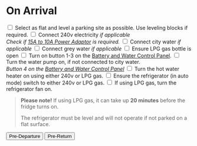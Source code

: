 ﻿<link href="../styles/custom.css" rel="stylesheet" />
<script src="https://code.jquery.com/jquery-3.6.0.min.js"></script>
<script type="text/javascript">
    $(function(){

    });
</script>

# On Arrival

<label for="parking"><input type="checkbox" id="parking"/> Select as flat and level a parking site as possible. Use leveling blocks if
required.</label>
<label for="power"><input type="checkbox" id="power" class="power" /> Connect 240v electricity *if applicable*<br />
*Check if [15A to 10A Power Adaptor](../guides/power-adaptor.md) is required.*</label>
<label for="city-water"><input type="checkbox" id="city-water" class="water" /> Connect city water *if applicable*</label>
<label for="grey-water"><input type="checkbox" id="grey-water" class="greywater" /> Connect grey water *if applicable*</label>
<label for="lpg"><input type="checkbox" id="lpg"/> Ensure LPG gas bottle is open</label>
<label for="control-panel"><input type="checkbox" id="control-panel"/> Turn on button 1-3 on the [Battery and Water Control Panel](../guides/control-panel.md).</label>
<label for="water-pump"><input type="checkbox" id="water-pump"/> Turn the water pump on, if not connected to city water.<br/>
*Button 4 on the [Battery and Water Control Panel](../guides/control-panel.md)*
</label>
<label for="water-heater"><input type="checkbox" id="water-heater"/> Turn the hot water heater on using either 240v or LPG gas.</label>
<label for="refrigerator"><input type="checkbox" id="refrigerator"/> Ensure the refrigerator (in auto mode) switch to either 240v or LPG gas.</label>
<label for="lpg-level"><input type="checkbox" id="lpg-level"/> If using LPG gas, turn the refrigerator fan on.</label>

> **Please note!** If using LPG gas, it can take up **20 minutes** before the fridge turns on. 
>
> The refrigerator must be level and will not operate if not parked on a flat surface.


<a href="pre-departure.html"><button class="nav-button"><i class="arrow arrow-left"></i> Pre-Departure</button></a>
<a href="pre-return.html" class="right"><button class="nav-button">Pre-Return <i class="arrow arrow-right"></i></button></a>